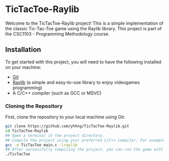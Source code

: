 # TicTacToe-Raylib

Welcome to the TicTacToe-Raylib project! This is a simple implementation of the classic Tic-Tac-Toe game using the Raylib library. This project is part of the CSC1103 - Programming Methodology course.

## Installation

To get started with this project, you will need to have the following installed on your machine:

- [Git](https://git-scm.com/)
- [Raylib](https://www.raylib.com/) (a simple and easy-to-use library to enjoy videogames programming)
- A C/C++ compiler (such as GCC or MSVC)

### Cloning the Repository

First, clone the repository to your local machine using Git:

```sh
git clone https://github.com/yhhng/TicTacToe-Raylib.git
cd TicTacToe-Raylib
## Open a terminal in the project directory.
## Compile the project using your preferred C/C++ compiler. For example, with GCC you can use: 
gcc -o TicTacToe main.c -lraylib
## After successfully compiling the project, you can run the game with the following command: 
./TicTacToe

